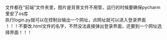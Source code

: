 文件都在“前端”文件夹里，图片是背景文件不用管，运行的时候要确保pycharm里安了os库  
执行login.py就可以在控制台输出一个网址，点网址就可以进入登录界面  
！！！不要改.html文件的名字，不然没法直接弹出登录界面，还要到一个网址选择界面！！！
